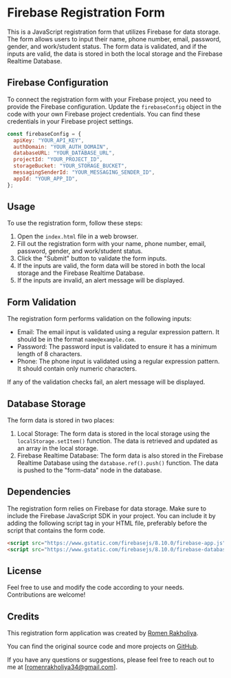 # Firebase Registration Form

This is a JavaScript registration form that utilizes Firebase for data storage. The form allows users to input their name, phone number, email, password, gender, and work/student status. The form data is validated, and if the inputs are valid, the data is stored in both the local storage and the Firebase Realtime Database.

## Firebase Configuration

To connect the registration form with your Firebase project, you need to provide the Firebase configuration. Update the `firebaseConfig` object in the code with your own Firebase project credentials. You can find these credentials in your Firebase project settings.

```javascript
const firebaseConfig = {
  apiKey: "YOUR_API_KEY",
  authDomain: "YOUR_AUTH_DOMAIN",
  databaseURL: "YOUR_DATABASE_URL",
  projectId: "YOUR_PROJECT_ID",
  storageBucket: "YOUR_STORAGE_BUCKET",
  messagingSenderId: "YOUR_MESSAGING_SENDER_ID",
  appId: "YOUR_APP_ID",
};
```

## Usage

To use the registration form, follow these steps:

1. Open the `index.html` file in a web browser.
2. Fill out the registration form with your name, phone number, email, password, gender, and work/student status.
3. Click the "Submit" button to validate the form inputs.
4. If the inputs are valid, the form data will be stored in both the local storage and the Firebase Realtime Database.
5. If the inputs are invalid, an alert message will be displayed.

## Form Validation

The registration form performs validation on the following inputs:

- Email: The email input is validated using a regular expression pattern. It should be in the format `name@example.com`.
- Password: The password input is validated to ensure it has a minimum length of 8 characters.
- Phone: The phone input is validated using a regular expression pattern. It should contain only numeric characters.

If any of the validation checks fail, an alert message will be displayed.

## Database Storage

The form data is stored in two places:

1. Local Storage: The form data is stored in the local storage using the `localStorage.setItem()` function. The data is retrieved and updated as an array in the local storage.
2. Firebase Realtime Database: The form data is also stored in the Firebase Realtime Database using the `database.ref().push()` function. The data is pushed to the "form-data" node in the database.

## Dependencies

The registration form relies on Firebase for data storage. Make sure to include the Firebase JavaScript SDK in your project. You can include it by adding the following script tag in your HTML file, preferably before the script that contains the form code.

```html
<script src="https://www.gstatic.com/firebasejs/8.10.0/firebase-app.js"></script>
<script src="https://www.gstatic.com/firebasejs/8.10.0/firebase-database.js"></script>
```

## License

Feel free to use and modify the code according to your needs. Contributions are welcome!

## Credits

This registration form application was created by [Romen Rakholiya](https://www.linkedin.com/in/romenrakholiya/).

You can find the original source code and more projects on [GitHub](https://github.com/yourusername).

If you have any questions or suggestions, please feel free to reach out to me at [romenrakholiya34@gmail.com].
